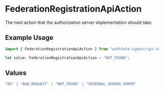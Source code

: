 # FederationRegistrationApiAction

The next action that the authorization server implementation should take.

## Example Usage

```typescript
import { FederationRegistrationApiAction } from "authlete-typescript-sdk/models/operations";

let value: FederationRegistrationApiAction = "NOT_FOUND";
```

## Values

```typescript
"OK" | "BAD_REQUEST" | "NOT_FOUND" | "INTERNAL_SERVER_ERROR"
```